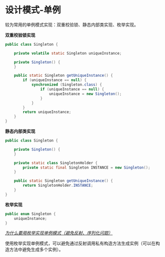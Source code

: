 # 设计模式-单例

较为常用的单例模式实现：双重校验锁、静态内部类实现、枚举实现。

**双重校验锁实现**

```java
public class Singleton {

    private volatile static Singleton uniqueInstance;

    private Singleton() {
    }

    public static Singleton getUniqueInstance() {
        if (uniqueInstance == null) {
            synchronized (Singleton.class) {
                if (uniqueInstance == null) {
                    uniqueInstance = new Singleton();
                }
            }
        }
        return uniqueInstance;
    }
}
```

**静态内部类实现**

```java
public class Singleton {

    private Singleton() {
    }

    private static class SingletonHolder {
        private static final Singleton INSTANCE = new Singleton();
    }

    public static Singleton getUniqueInstance() {
        return SingletonHolder.INSTANCE;
    }
}
```

**枚举实现**

```java
public enum Singleton {
    uniqueInstance;
}
```

[*为什么要用枚举实现单例模式（避免反射、序列化问题）*](https://www.cnblogs.com/chiclee/p/9097772.html)

使用枚举实现单例模式，可以避免通过反射调用私有构造方法生成实例（可以在构造方法中避免生成多个实例）。
